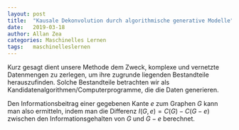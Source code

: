 ```yaml
---
layout: post
title:  "Kausale Dekonvolution durch algorithmische generative Modelle"
date:   2019-03-18
author: Allan Zea
categories: Maschinelles Lernen
tags:	maschinelleslernen
---
```


Kurz gesagt dient unsere Methode dem Zweck, komplexe und vernetzte Datenmengen zu zerlegen, 
um ihre zugrunde liegenden Bestandteile herauszufinden. Solche Bestandteile betrachten wir als 
Kandidatenalgorithmen/Computerprogramme, die die Daten generieren.

Den Informationsbeitrag einer gegebenen Kante $e$ zum Graphen $G$ kann man also ermitteln, indem man die Differenz $I(G,e)=C(G)-C(G-e)$ zwischen den Informationsgehalten von $G$ und $G-e$ berechnet.
